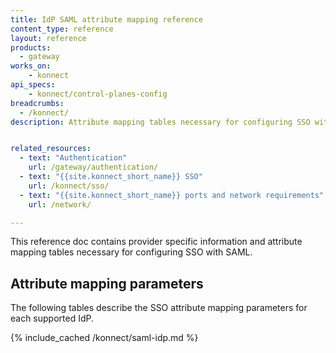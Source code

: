 ```yaml
---
title: IdP SAML attribute mapping reference
content_type: reference
layout: reference
products:
  - gateway
works_on:
    - konnect
api_specs:
    - konnect/control-planes-config
breadcrumbs:
  - /konnect/
description: Attribute mapping tables necessary for configuring SSO with SAML


related_resources:
  - text: "Authentication"
    url: /gateway/authentication/
  - text: "{{site.konnect_short_name}} SSO"
    url: /konnect/sso/
  - text: "{{site.konnect_short_name}} ports and network requirements"
    url: /network/

---
```

This reference doc contains provider specific information and attribute mapping tables necessary for configuring SSO with SAML.


## Attribute mapping parameters

The following tables describe the SSO attribute mapping parameters for each supported IdP.

{% include_cached /konnect/saml-idp.md %}